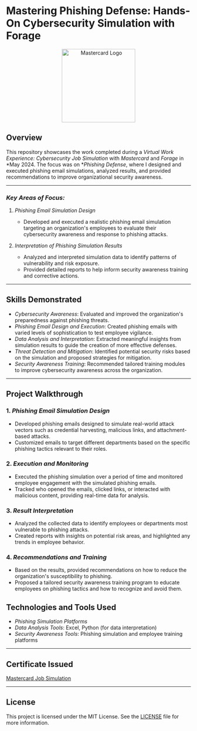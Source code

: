 # Mastering Phishing Defense: Hands-On Cybersecurity Simulation with Forage

<p align="center">
  <img src="https://upload.wikimedia.org/wikipedia/commons/thumb/2/2a/Mastercard-logo.svg/512px-Mastercard-logo.svg.png" alt="Mastercard Logo" width="200">
</p>

## Overview

This repository showcases the work completed during a *Virtual Work Experience: Cybersecurity Job Simulation* with *Mastercard* and *Forage* in *May 2024. The focus was on **Phishing Defense*, where I designed and executed phishing email simulations, analyzed results, and provided recommendations to improve organizational security awareness.

---

### *Key Areas of Focus:*

1. *Phishing Email Simulation Design*
   - Developed and executed a realistic phishing email simulation targeting an organization's employees to evaluate their cybersecurity awareness and response to phishing attacks.

2. *Interpretation of Phishing Simulation Results*
   - Analyzed and interpreted simulation data to identify patterns of vulnerability and risk exposure.
   - Provided detailed reports to help inform security awareness training and corrective actions.

---

## Skills Demonstrated

- *Cybersecurity Awareness*: Evaluated and improved the organization's preparedness against phishing threats.
- *Phishing Email Design and Execution*: Created phishing emails with varied levels of sophistication to test employee vigilance.
- *Data Analysis and Interpretation*: Extracted meaningful insights from simulation results to guide the creation of more effective defenses.
- *Threat Detection and Mitigation*: Identified potential security risks based on the simulation and proposed strategies for mitigation.
- *Security Awareness Training*: Recommended tailored training modules to improve cybersecurity awareness across the organization.

---

## Project Walkthrough

### 1. *Phishing Email Simulation Design*
   - Developed phishing emails designed to simulate real-world attack vectors such as credential harvesting, malicious links, and attachment-based attacks.
   - Customized emails to target different departments based on the specific phishing tactics relevant to their roles.

### 2. *Execution and Monitoring*
   - Executed the phishing simulation over a period of time and monitored employee engagement with the simulated phishing emails.
   - Tracked who opened the emails, clicked links, or interacted with malicious content, providing real-time data for analysis.

### 3. *Result Interpretation*
   - Analyzed the collected data to identify employees or departments most vulnerable to phishing attacks.
   - Created reports with insights on potential risk areas, and highlighted any trends in employee behavior.

### 4. *Recommendations and Training*
   - Based on the results, provided recommendations on how to reduce the organization's susceptibility to phishing.
   - Proposed a tailored security awareness training program to educate employees on phishing tactics and how to recognize and avoid them.


## Technologies and Tools Used
- *Phishing Simulation Platforms*
- *Data Analysis Tools*: Excel, Python (for data interpretation)
- *Security Awareness Tools*: Phishing simulation and employee training platforms

---

## Certificate Issued
[Mastercard Job Simulation](https://1drv.ms/b/c/943a68881f4677f7/EeMHhNsFlTNGgqfa4LBCpPIBG8DJf_kSCQ36_k_ncrcOwQ?e=p1Wulm)

---

## License
This project is licensed under the MIT License. See the [LICENSE](./LICENSE) file for more information.

